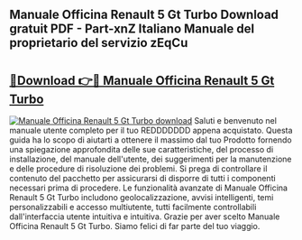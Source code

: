 ## Manuale Officina Renault 5 Gt Turbo Download gratuit PDF - Part-xnZ Italiano Manuale del proprietario del servizio zEqCu

# <h2><a href="http://dfa0mo.blite.top/?on=Manuale+Officina+Renault+5+Gt+Turbo">🔗Download 👉🔴 Manuale Officina Renault 5 Gt Turbo</a></h2>

[![Manuale Officina Renault 5 Gt Turbo download](https://i.imgur.com/lujVjoI.png)](http://dfa0mo.blite.top/?on=Manuale+Officina+Renault+5+Gt+Turbo)
Saluti e benvenuto nel manuale utente completo per il tuo REDDDDDDD appena acquistato. Questa guida ha lo scopo di aiutarti a ottenere il massimo dal tuo Prodotto fornendo una spiegazione approfondita delle sue caratteristiche, del processo di installazione, del manuale dell'utente, dei suggerimenti per la manutenzione e delle procedure di risoluzione dei problemi. Si prega di controllare il contenuto del pacchetto per assicurarsi di disporre di tutti i componenti necessari prima di procedere. Le funzionalità avanzate di Manuale Officina Renault 5 Gt Turbo includono geolocalizzazione, avvisi intelligenti, temi personalizzabili e accesso multiutente, tutti facilmente controllabili dall'interfaccia utente intuitiva e intuitiva. Grazie per aver scelto Manuale Officina Renault 5 Gt Turbo. Siamo felici di far parte del tuo viaggio.
